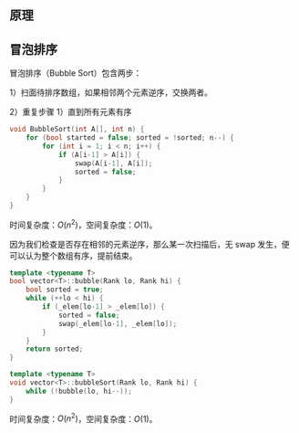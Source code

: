 ## 原理

## 冒泡排序
冒泡排序（Bubble Sort）包含两步：

1）扫面待排序数组，如果相邻两个元素逆序，交换两者。

2）重复步骤 1）直到所有元素有序

```cpp
void BubbleSort(int A[], int n) {
	for (bool started = false; sorted = !sorted; n--) {
		for (int i = 1; i < n; i++) {
			if (A[i-1] > A[i]) {
				swap(A[i-1], A[i]);
				sorted = false;
			}
		}
	}
}
```
时间复杂度：$O(n^{2})$，空间复杂度：$O(1)$。

因为我们检查是否存在相邻的元素逆序，那么某一次扫描后，无 swap 发生，便可以认为整个数组有序，提前结束。

```cpp
template <typename T>
bool vector<T>::bubble(Rank lo, Rank hi) {
	bool sorted = true;
	while (++lo < hi) {
		if (_elem[lo-1] > _elem[lo]) {
			sorted = false;
			swap(_elem[lo-1], _elem[lo]);
		}
	}
	return sorted;
}

template <typename T>
void vector<T>::bubbleSort(Rank lo, Rank hi) {
	while (!bubble(lo, hi--));
}
```
时间复杂度：$O(n^{2})$，空间复杂度：$O(1)$。
